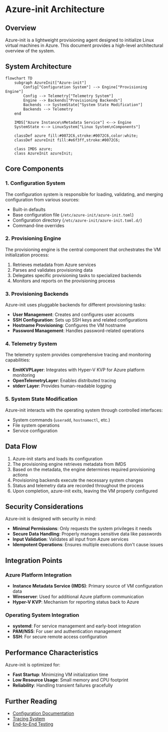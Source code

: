 # Azure-init Architecture

## Overview

Azure-init is a lightweight provisioning agent designed to initialize Linux virtual machines in Azure. This document provides a high-level architectural overview of the system.

## System Architecture

<!-- This will be rendered by GitHub -->
```mermaid
flowchart TD
    subgraph AzureInit["Azure-init"]
        Config["Configuration System"] --> Engine["Provisioning Engine"]
        Config --> Telemetry["Telemetry System"]
        Engine --> Backends["Provisioning Backends"]
        Backends --> SystemState["System State Modification"]
        Backends --> Telemetry
    end
    
    IMDS["Azure Instance\nMetadata Service"] <--> Engine
    SystemState <--> LinuxSystem["Linux System\nComponents"]
    
    classDef azure fill:#0072C6,stroke:#0072C6,color:white;
    classDef azureInit fill:#e6f3ff,stroke:#0072C6;
    
    class IMDS azure;
    class AzureInit azureInit;
```

## Core Components

### 1. Configuration System

The configuration system is responsible for loading, validating, and merging configuration from various sources:

- Built-in defaults
- Base configuration file (`/etc/azure-init/azure-init.toml`)
- Configuration directory (`/etc/azure-init/azure-init.toml.d/`)
- Command-line overrides

### 2. Provisioning Engine

The provisioning engine is the central component that orchestrates the VM initialization process:

1. Retrieves metadata from Azure services
2. Parses and validates provisioning data
3. Delegates specific provisioning tasks to specialized backends
4. Monitors and reports on the provisioning process

### 3. Provisioning Backends

Azure-init uses pluggable backends for different provisioning tasks:

- **User Management**: Creates and configures user accounts
- **SSH Configuration**: Sets up SSH keys and related configurations
- **Hostname Provisioning**: Configures the VM hostname
- **Password Management**: Handles password-related operations

### 4. Telemetry System

The telemetry system provides comprehensive tracing and monitoring capabilities:

- **EmitKVPLayer**: Integrates with Hyper-V KVP for Azure platform monitoring
- **OpenTelemetryLayer**: Enables distributed tracing
- **stderr Layer**: Provides human-readable logging

### 5. System State Modification

Azure-init interacts with the operating system through controlled interfaces:

- System commands (`useradd`, `hostnamectl`, etc.)
- File system operations
- Service configuration

## Data Flow

1. Azure-init starts and loads its configuration
2. The provisioning engine retrieves metadata from IMDS
3. Based on the metadata, the engine determines required provisioning actions
4. Provisioning backends execute the necessary system changes
5. Status and telemetry data are recorded throughout the process
6. Upon completion, azure-init exits, leaving the VM properly configured

## Security Considerations

Azure-init is designed with security in mind:

- **Minimal Permissions**: Only requests the system privileges it needs
- **Secure Data Handling**: Properly manages sensitive data like passwords
- **Input Validation**: Validates all input from Azure services
- **Idempotent Operations**: Ensures multiple executions don't cause issues

## Integration Points

### Azure Platform Integration

- **Instance Metadata Service (IMDS)**: Primary source of VM configuration data
- **Wireserver**: Used for additional Azure platform communication
- **Hyper-V KVP**: Mechanism for reporting status back to Azure

### Operating System Integration

- **systemd**: For service management and early-boot integration
- **PAM/NSS**: For user and authentication management
- **SSH**: For secure remote access configuration

## Performance Characteristics

Azure-init is optimized for:

- **Fast Startup**: Minimizing VM initialization time
- **Low Resource Usage**: Small memory and CPU footprint
- **Reliability**: Handling transient failures gracefully

## Further Reading

- [Configuration Documentation](configuration.md)
- [Tracing System](libazurekvp.md)
- [End-to-End Testing](/E2E_TESTING.md)
